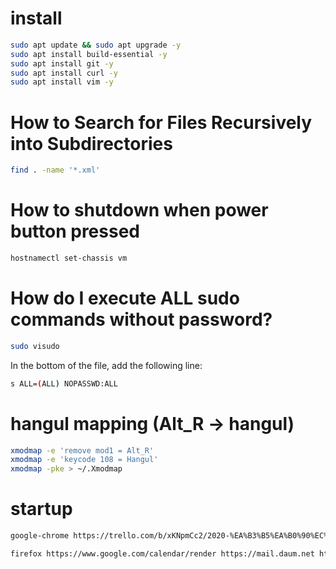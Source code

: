 # install

```bash
sudo apt update && sudo apt upgrade -y
sudo apt install build-essential -y
sudo apt install git -y
sudo apt install curl -y
sudo apt install vim -y
```

# How to Search for Files Recursively into Subdirectories
```bash
find . -name '*.xml'
```


# How to shutdown when power button pressed

```bash
hostnamectl set-chassis vm
```

# How do I execute ALL sudo commands without password?

```bash
sudo visudo
```

In the bottom of the file, add the following line:

```bash
s ALL=(ALL) NOPASSWD:ALL
```

# hangul mapping (Alt_R -> hangul)
```bash
xmodmap -e 'remove mod1 = Alt_R'
xmodmap -e 'keycode 108 = Hangul'
xmodmap -pke > ~/.Xmodmap
```

# startup

```bash
google-chrome https://trello.com/b/xKNpmCc2/2020-%EA%B3%B5%EA%B0%90%EC%84%9C%EB%B9%84%EC%8A%A4 https://trello.com/b/emn9KLU2/2021-ai%ED%95%99%EC%8A%B5%EC%9A%A9%EB%8D%B0%EC%9D%B4%ED%84%B0%EA%B5%AC%EC%B6%95 https://mail.google.com https://news.google.com/topstories?hl=ko&gl=KR&ceid=KR:ko https://news.google.com/topstories?hl=en-US&gl=US&ceid=US:en
```

```bash
firefox https://www.google.com/calendar/render https://mail.daum.net https://gnict.dooray.com/messenger https://github.com/Comverser?tab=repositories
```
